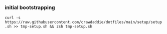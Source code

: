 ### initial bootstrapping
```curl -s https://raw.githubusercontent.com/crawdaddie/dotfiles/main/setup/setup.sh >> tmp-setup.sh && zsh tmp-setup.sh```
